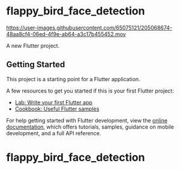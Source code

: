 # flappy_bird_face_detection

https://user-images.githubusercontent.com/65075121/205068674-48aa8cf4-06ed-4f9e-ab64-a3c17b455452.mov


A new Flutter project.

## Getting Started

This project is a starting point for a Flutter application.

A few resources to get you started if this is your first Flutter project:

- [Lab: Write your first Flutter app](https://docs.flutter.dev/get-started/codelab)
- [Cookbook: Useful Flutter samples](https://docs.flutter.dev/cookbook)

For help getting started with Flutter development, view the
[online documentation](https://docs.flutter.dev/), which offers tutorials,
samples, guidance on mobile development, and a full API reference.
# flappy_bird_face_detection
